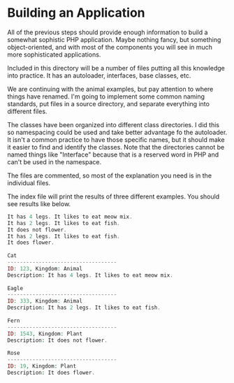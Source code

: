 # Building an Application

All of the previous steps should provide enough information to build a somewhat sophistic PHP application. Maybe nothing 
fancy, but something object-oriented, and with most of the components you will see in much more sophisticated 
applications.

Included in this directory will be a number of files putting all this knowledge into practice. It has an autoloader, 
interfaces, base classes, etc.

We are continuing with the animal examples, but pay attention to where things have renamed. I'm going to implement some 
common naming standards, put files in a source directory, and separate everything into different files.

The classes have been organized into different class directories. I did this so namespacing could be used and take 
better advantage fo the autoloader. It isn't a common practice to have those specific names, but it should make it 
easier to find and identify the classes. Note that the directories cannot be named things like "Interface" because that 
is a reserved word in PHP and can't be used in the namespace.

The files are commented, so most of the explanation you need is in the individual files.

The index file will print the results of three different examples. You should see results like below.

```php
It has 4 legs. It likes to eat meow mix.
It has 2 legs. It likes to eat fish.
It does not flower.
It has 2 legs. It likes to eat fish.
It does flower.
 
Cat
-----------------------------------
ID: 123, Kingdom: Animal
Description: It has 4 legs. It likes to eat meow mix.
 
Eagle
-----------------------------------
ID: 333, Kingdom: Animal
Description: It has 2 legs. It likes to eat fish.
 
Fern
-----------------------------------
ID: 1543, Kingdom: Plant
Description: It does not flower.
 
Rose
-----------------------------------
ID: 19, Kingdom: Plant
Description: It does flower.
```